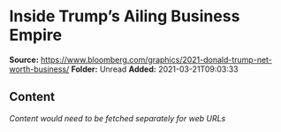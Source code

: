 # Inside Trump’s Ailing Business Empire

**Source:** https://www.bloomberg.com/graphics/2021-donald-trump-net-worth-business/
**Folder:** Unread
**Added:** 2021-03-21T09:03:33




## Content
*Content would need to be fetched separately for web URLs*
